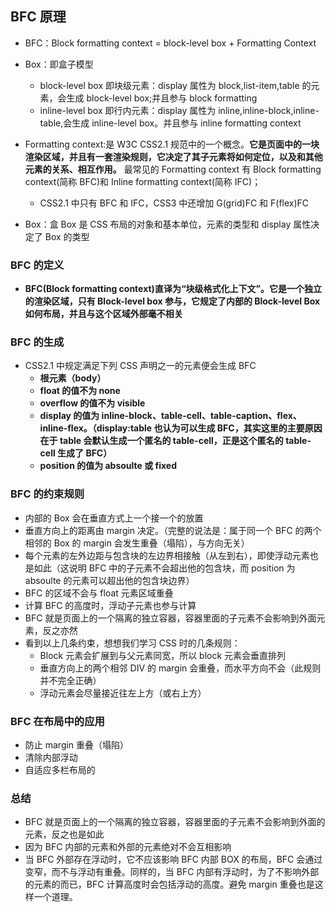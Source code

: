 ## BFC 原理

- BFC：Block formatting context = block-level box + Formatting Context
- Box：即盒子模型

  - block-level box 即块级元素：display 属性为 block,list-item,table 的元素，会生成 block-level box;并且参与 block formatting
  - inline-level box 即行内元素：display 属性为 inline,inline-block,inline-table,会生成 inline-level box。并且参与 inline formatting context

- Formatting context:是 W3C CSS2.1 规范中的一个概念。**它是页面中的一块渲染区域，并且有一套渲染规则，它决定了其子元素将如何定位，以及和其他元素的关系、相互作用。** 最常见的 Formatting context 有 Block formatting context(简称 BFC)和 Inline formatting context(简称 IFC)；

  - CSS2.1 中只有 BFC 和 IFC，CSS3 中还增加 G(grid)FC 和 F(flex)FC

- Box：盒 Box 是 CSS 布局的对象和基本单位，元素的类型和 display 属性决定了 Box 的类型

### BFC 的定义

- **BFC(Block formatting context)直译为“块级格式化上下文”。它是一个独立的渲染区域，只有 Block-level box 参与，它规定了内部的 Block-level Box 如何布局，并且与这个区域外部毫不相关**

### BFC 的生成

- CSS2.1 中规定满足下列 CSS 声明之一的元素便会生成 BFC
  - **根元素（body）**
  - **float 的值不为 none**
  - **overflow 的值不为 visible**
  - **display 的值为 inline-block、table-cell、table-caption、flex、inline-flex。（display:table 也认为可以生成 BFC，其实这里的主要原因在于 table 会默认生成一个匿名的 table-cell，正是这个匿名的 table-cell 生成了 BFC）**
  - **position 的值为 absoulte 或 fixed**

### BFC 的约束规则

- 内部的 Box 会在垂直方式上一个接一个的放置
- 垂直方向上的距离由 margin 决定。（完整的说法是：属于同一个 BFC 的两个相邻的 Box 的 margin 会发生重叠（塌陷），与方向无关）
- 每个元素的左外边距与包含块的左边界相接触（从左到右），即使浮动元素也是如此（这说明 BFC 中的子元素不会超出他的包含块，而 position 为 absoulte 的元素可以超出他的包含块边界）
- BFC 的区域不会与 float 元素区域重叠
- 计算 BFC 的高度时，浮动子元素也参与计算
- BFC 就是页面上的一个隔离的独立容器，容器里面的子元素不会影响到外面元素，反之亦然
- 看到以上几条约束，想想我们学习 CSS 时的几条规则：
  - Block 元素会扩展到与父元素同宽，所以 block 元素会垂直排列
  - 垂直方向上的两个相邻 DIV 的 margin 会重叠，而水平方向不会（此规则并不完全正确）
  - 浮动元素会尽量接近往左上方（或右上方）

### BFC 在布局中的应用

- 防止 margin 重叠（塌陷）
- 清除内部浮动
- 自适应多栏布局的

### 总结

- BFC 就是页面上的一个隔离的独立容器，容器里面的子元素不会影响到外面的元素，反之也是如此
- 因为 BFC 内部的元素和外部的元素绝对不会互相影响
- 当 BFC 外部存在浮动时，它不应该影响 BFC 内部 BOX 的布局，BFC 会通过变窄，而不与浮动有重叠。同样的，当 BFC 内部有浮动时，为了不影响外部的元素的而已，BFC 计算高度时会包括浮动的高度。避免 margin 重叠也是这样一个道理。
